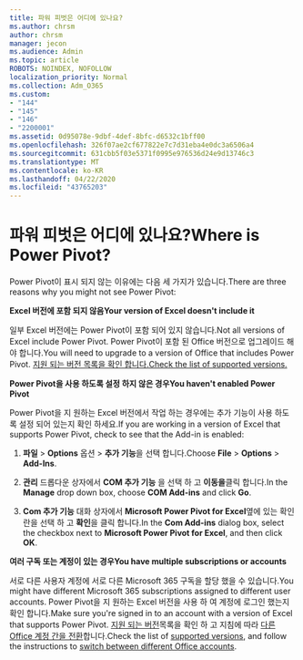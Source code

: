 ```yaml
---
title: 파워 피벗은 어디에 있나요?
ms.author: chrsm
author: chrsm
manager: jecon
ms.audience: Admin
ms.topic: article
ROBOTS: NOINDEX, NOFOLLOW
localization_priority: Normal
ms.collection: Adm_O365
ms.custom:
- "144"
- "145"
- "146"
- "2200001"
ms.assetid: 0d95078e-9dbf-4def-8bfc-d6532c1bff00
ms.openlocfilehash: 326f07ae2cf677822e7c7d31eba4e0dc3a6506a4
ms.sourcegitcommit: 631cbb5f03e5371f0995e976536d24e9d13746c3
ms.translationtype: MT
ms.contentlocale: ko-KR
ms.lasthandoff: 04/22/2020
ms.locfileid: "43765203"
---
```

# <a name="where-is-power-pivot"></a><span data-ttu-id="00fd5-102">파워 피벗은 어디에 있나요?</span><span class="sxs-lookup"><span data-stu-id="00fd5-102">Where is Power Pivot?</span></span>

<span data-ttu-id="00fd5-103">Power Pivot이 표시 되지 않는 이유에는 다음 세 가지가 있습니다.</span><span class="sxs-lookup"><span data-stu-id="00fd5-103">There are three reasons why you might not see Power Pivot:</span></span>
  
<span data-ttu-id="00fd5-104">**Excel 버전에 포함 되지 않음**</span><span class="sxs-lookup"><span data-stu-id="00fd5-104">**Your version of Excel doesn't include it**</span></span>
  
<span data-ttu-id="00fd5-105">일부 Excel 버전에는 Power Pivot이 포함 되어 있지 않습니다.</span><span class="sxs-lookup"><span data-stu-id="00fd5-105">Not all versions of Excel include Power Pivot.</span></span> <span data-ttu-id="00fd5-106">Power Pivot이 포함 된 Office 버전으로 업그레이드 해야 합니다.</span><span class="sxs-lookup"><span data-stu-id="00fd5-106">You will need to upgrade to a version of Office that includes Power Pivot.</span></span> [<span data-ttu-id="00fd5-107">지원 되는 버전 목록을 확인 합니다.</span><span class="sxs-lookup"><span data-stu-id="00fd5-107">Check the list of supported versions.</span></span>](https://support.office.com/article/aa64e217-4b6e-410b-8337-20b87e1c2a4b.aspx)
  
<span data-ttu-id="00fd5-108">**Power Pivot을 사용 하도록 설정 하지 않은 경우**</span><span class="sxs-lookup"><span data-stu-id="00fd5-108">**You haven't enabled Power Pivot**</span></span>
  
<span data-ttu-id="00fd5-109">Power Pivot을 지 원하는 Excel 버전에서 작업 하는 경우에는 추가 기능이 사용 하도록 설정 되어 있는지 확인 하세요.</span><span class="sxs-lookup"><span data-stu-id="00fd5-109">If you are working in a version of Excel that supports Power Pivot, check to see that the Add-in is enabled:</span></span>
  
1. <span data-ttu-id="00fd5-110">**파일** \> **Options** 옵션 \> **추가 기능**을 선택 합니다.</span><span class="sxs-lookup"><span data-stu-id="00fd5-110">Choose **File** \> **Options** \> **Add-Ins**.</span></span>

2. <span data-ttu-id="00fd5-111">**관리** 드롭다운 상자에서 **COM 추가 기능** 을 선택 하 고 **이동을**클릭 합니다.</span><span class="sxs-lookup"><span data-stu-id="00fd5-111">In the **Manage** drop down box, choose **COM Add-ins** and click **Go**.</span></span>

3. <span data-ttu-id="00fd5-112">**Com 추가 기능** 대화 상자에서 **Microsoft Power Pivot for Excel**옆에 있는 확인란을 선택 하 고 **확인**을 클릭 합니다.</span><span class="sxs-lookup"><span data-stu-id="00fd5-112">In the **Com Add-ins** dialog box, select the checkbox next to **Microsoft Power Pivot for Excel**, and then click **OK**.</span></span>

<span data-ttu-id="00fd5-113">**여러 구독 또는 계정이 있는 경우**</span><span class="sxs-lookup"><span data-stu-id="00fd5-113">**You have multiple subscriptions or accounts**</span></span>
  
<span data-ttu-id="00fd5-114">서로 다른 사용자 계정에 서로 다른 Microsoft 365 구독을 할당 했을 수 있습니다.</span><span class="sxs-lookup"><span data-stu-id="00fd5-114">You might have different Microsoft 365 subscriptions assigned to different user accounts.</span></span> <span data-ttu-id="00fd5-115">Power Pivot을 지 원하는 Excel 버전을 사용 하 여 계정에 로그인 했는지 확인 합니다.</span><span class="sxs-lookup"><span data-stu-id="00fd5-115">Make sure you're signed in to an account with a version of Excel that supports Power Pivot.</span></span> <span data-ttu-id="00fd5-116">[지원 되는 버전](https://support.office.com/article/aa64e217-4b6e-410b-8337-20b87e1c2a4b.aspx)목록을 확인 하 고 지침에 따라 [다른 Office 계정 간을 전환](https://support.office.com/article/b9582171-fd1f-4284-9846-bdd72bb28426.aspx#BKMK_WebSwitchAccounts)합니다.</span><span class="sxs-lookup"><span data-stu-id="00fd5-116">Check the list of [supported versions](https://support.office.com/article/aa64e217-4b6e-410b-8337-20b87e1c2a4b.aspx), and follow the instructions to [switch between different Office accounts](https://support.office.com/article/b9582171-fd1f-4284-9846-bdd72bb28426.aspx#BKMK_WebSwitchAccounts).</span></span>
